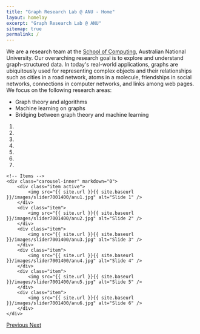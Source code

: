 ```yaml
---
title: "Graph Research Lab @ ANU - Home"
layout: homelay
excerpt: "Graph Research Lab @ ANU"
sitemap: true
permalink: /
---
```


We are a research team at the [School of Computing](https://cs.anu.edu.au/), Australian National University. Our overarching research goal is to explore and understand graph-structured data. In today's real-world applications, graphs are ubiquitously used for representing complex objects and their relationships such as cities in a road network, atoms in a molecule, friendships in social networks, connections in computer networks, and links among web pages. We focus on the following research areas:

<ul>
    <li> Graph theory and algorithms</li>
    <li> Machine learning on graphs</li>
    <li> Bridging between graph theory and machine learning</li>
</ul>



<div markdown="0" id="carousel" class="carousel slide" data-ride="carousel" data-interval="4000" data-pause="hover" >
    <!-- Menu -->
    <ol class="carousel-indicators">
        <li data-target="#carousel" data-slide-to="0" class="active"></li>
        <li data-target="#carousel" data-slide-to="1"></li>
        <li data-target="#carousel" data-slide-to="2"></li>
        <li data-target="#carousel" data-slide-to="3"></li>
        <li data-target="#carousel" data-slide-to="4"></li>
        <li data-target="#carousel" data-slide-to="5"></li>
        <li data-target="#carousel" data-slide-to="6"></li>      
    </ol>

    <!-- Items -->
    <div class="carousel-inner" markdown="0">
        <div class="item active">
            <img src="{{ site.url }}{{ site.baseurl }}/images/slider7001400/anu1.jpg" alt="Slide 1" />
        </div>
        <div class="item">
            <img src="{{ site.url }}{{ site.baseurl }}/images/slider7001400/anu2.jpg" alt="Slide 2" />
        </div>
        <div class="item">
            <img src="{{ site.url }}{{ site.baseurl }}/images/slider7001400/anu3.jpg" alt="Slide 3" />
        </div>
        <div class="item">
            <img src="{{ site.url }}{{ site.baseurl }}/images/slider7001400/anu4.jpg" alt="Slide 4" />
        </div>
        <div class="item">
            <img src="{{ site.url }}{{ site.baseurl }}/images/slider7001400/anu5.jpg" alt="Slide 5" />
        </div>
        <div class="item">
            <img src="{{ site.url }}{{ site.baseurl }}/images/slider7001400/anu6.jpg" alt="Slide 6" />
        </div>
    </div>
  <a class="left carousel-control" href="#carousel" role="button" data-slide="prev">
    <span class="glyphicon glyphicon-chevron-left" aria-hidden="true"></span>
    <span class="sr-only">Previous</span>
  </a>
  <a class="right carousel-control" href="#carousel" role="button" data-slide="next">
    <span class="glyphicon glyphicon-chevron-right" aria-hidden="true"></span>
    <span class="sr-only">Next</span>
  </a>
</div>



